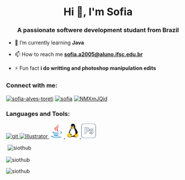 <h1 align="center">Hi 👋, I'm Sofia</h1>
<h3 align="center">A passionate softwere development studant from Brazil</h3>

- 🌱 I’m currently learning **Java**

- 📫 How to reach me **sofia.a2005@aluno.ifsc.edu.br**

- ⚡ Fun fact **i do writting and photoshop manipulation edits**


<h3 align="left">Connect with me:</h3>
<p align="left">
<a href="https://linkedin.com/in/sofia-alves-toreti" target="blank"><img align="center" src="https://raw.githubusercontent.com/rahuldkjain/github-profile-readme-generator/master/src/images/icons/Social/linked-in-alt.svg" alt="sofia-alves-toreti" height="30" width="40" /></a>
<a href="https://stackoverflow.com/users/sofia" target="blank"><img align="center" src="https://raw.githubusercontent.com/rahuldkjain/github-profile-readme-generator/master/src/images/icons/Social/stack-overflow.svg" alt="sofia" height="30" width="40" /></a>
<a href="https://discord.gg/NMXmJQjd" target="blank"><img align="center" src="https://raw.githubusercontent.com/rahuldkjain/github-profile-readme-generator/master/src/images/icons/Social/discord.svg" alt="NMXmJQjd" height="30" width="40" /></a>
</p>

<h3 align="left">Languages and Tools:</h3>
<p align="left"> <a href="https://git-scm.com/" target="_blank" rel="noreferrer"> <img src="https://www.vectorlogo.zone/logos/git-scm/git-scm-icon.svg" alt="git" width="40" height="40"/> </a> <a href="https://www.adobe.com/in/products/illustrator.html" target="_blank" rel="noreferrer"> <img src="https://www.vectorlogo.zone/logos/adobe_illustrator/adobe_illustrator-icon.svg" alt="illustrator" width="40" height="40"/> </a> <a href="https://www.java.com" target="_blank" rel="noreferrer"> <img src="https://raw.githubusercontent.com/devicons/devicon/master/icons/java/java-original.svg" alt="java" width="40" height="40"/> </a> <a href="https://www.linux.org/" target="_blank" rel="noreferrer"> <img src="https://raw.githubusercontent.com/devicons/devicon/master/icons/linux/linux-original.svg" alt="linux" width="40" height="40"/> </a> <a href="https://www.photoshop.com/en" target="_blank" rel="noreferrer"> <img src="https://raw.githubusercontent.com/devicons/devicon/master/icons/photoshop/photoshop-line.svg" alt="photoshop" width="40" height="40"/> </a> </p>

<p>&nbsp;<img align="center" src="https://github-readme-stats.vercel.app/api?username=siothub&show_icons=true&locale=en" alt="siothub" /></p>

<p><img align="center" src="https://github-readme-streak-stats.herokuapp.com/?user=siothub&" alt="siothub" /></p>

<p><img align="left" src="https://github-readme-stats.vercel.app/api/top-langs?username=siothub&show_icons=true&locale=en&layout=compact" alt="siothub" /></p>
